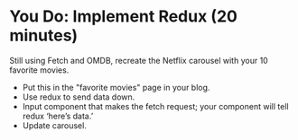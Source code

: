 # You Do: Implement Redux (20 minutes) #

Still using Fetch and OMDB, recreate the Netflix carousel with your 10 favorite movies.

- Put this in the "favorite movies" page in your blog.
- Use redux to send data down.
- Input component that makes the fetch request; your component will tell redux ‘here’s data.’
- Update carousel.
